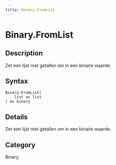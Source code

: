 ```yaml
---
title: Binary.FromList
---
```


# Binary.FromList


## Description

Zet een lijst met getallen om in een binaire waarde.


## Syntax

```powerquery
Binary.FromList(
    list as list
) as binary
```


## Details

Zet een lijst met getallen om in een binaire waarde.



## Category
Binary

